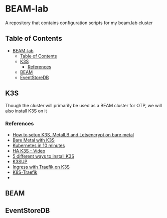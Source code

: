 # BEAM-lab
A repository that contains configuration scripts for my beam.lab cluster

## Table of Contents
- [BEAM-lab](#beam-lab)
  - [Table of Contents](#table-of-contents)
  - [K3S](#k3s)
    - [References](#references)
  - [BEAM](#beam)
  - [EventStoreDB](#eventstoredb)

## K3S
Though the cluster will primarily be used as a BEAM cluster for OTP, we will also install K3S on it

### References
- [How to setup K3S, MetalLB and Letsencrypt on bare metal](https://blog.tekspace.io/setup-kubernetes-cluster-using-k3s-metallb-letsencrypt-on-bare-metal/)
- [Bare Metal with K3S](https://blog.alexellis.io/bare-metal-kubernetes-with-k3s/)
- [Kubernetes in 10 minutes](https://blog.alexellis.io/kubernetes-in-10-minutes/)
- [HA K3S - Video](https://youtu.be/9PLw1xalcYA)
- [5 different ways to install K3S](https://youtu.be/O3s3YoPesKs)
- [K3SUP](https://github.com/alexellis/k3sup)
- [Ingress with Traefik on K3S](https://itnext.io/ingress-with-treafik-on-k3s-53db6e751ed3)
- [K8S-Traefik](https://opensource.com/article/20/3/kubernetes-traefik)
- 
  
## BEAM
## EventStoreDB
